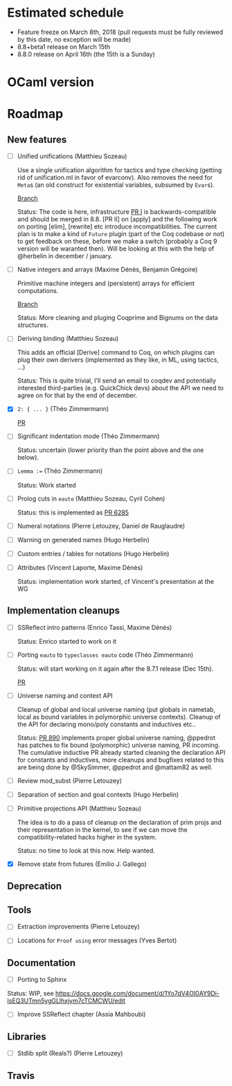 # Estimated schedule

- Feature freeze on March 8th, 2018 (pull requests must be fully reviewed by this date, no exception will be made)
- 8.8+beta1 release on March 15th
- 8.8.0 release on April 16th (the 15th is a Sunday)

# OCaml version

# Roadmap

## New features

- [ ] Unified unifications (Matthieu Sozeau)

  Use a single unification algorithm for tactics and type checking (getting
  rid of unification.ml in favor of evarconv). Also removes the need for `Meta`s
  (an old construct for existential variables, subsumed by `Evar`s).

  [Branch](https://github.com/mattam82/coq/tree/unifall)
  
  Status: The code is here, infrastructure [PR I](https://github.com/coq/coq/pull/930) 
  is backwards-compatible and should be merged in 8.8. [PR II] on [apply] and the following
  work on porting [elim], [rewrite] etc introduce incompatibilities. The current plan
  is to make a kind of `Future` plugin (part of the Coq codebase or not) to get feedback
  on these, before we make a switch (probably a Coq 9 version will be waranted then).
  Will be looking at this with the help of @herbelin in december / january.

- [ ] Native integers and arrays (Maxime Dénès, Benjamin Grégoire)

  Primitive machine integers and (persistent) arrays for efficient computations.
  
  [Branch](https://github.com/maximedenes/coq/tree/vm-clambda)
  
  Status: More cleaning and pluging Coqprime and Bignums on the data structures.
 
- [ ] Deriving binding (Matthieu Sozeau)

  This adds an official [Derive] command to Coq, on which plugins can plug their own
  derivers (implemented as they like, in ML, using tactics, ...)
  
  Status: This is quite trivial, I'll send an email to coqdev and potentially interested
  third-parties (e.g. QuickChick devs) about the API we need to agree on for that by the 
  end of december.
  
- [X] `2: { ... }` (Théo Zimmermann)

  [PR](https://github.com/coq/coq/pull/6551)

- [ ] Significant indentation mode (Théo Zimmermann)

  Status: uncertain (lower priority than the point above and the one below).

- [ ] `Lemma :=` (Théo Zimmermann)

  Status: Work started

- [ ] Prolog cuts in `eauto` (Matthieu Sozeau, Cyril Cohen)

  Status: this is implemented as [PR 6285](https://github.com/coq/coq/pull/6285)

- [ ] Numeral notations (Pierre Letouzey, Daniel de Rauglaudre)

- [ ] Warning on generated names (Hugo Herbelin)

- [ ] Custom entries / tables for notations (Hugo Herbelin)

- [ ] Attributes (Vincent Laporte, Maxime Dénès)

  Status: implementation work started, cf Vincent's presentation at the WG
  
## Implementation cleanups

- [ ] SSReflect intro patterns (Enrico Tassi, Maxime Dénès)

  Status: Enrico started to work on it

- [ ] Porting `eauto` to `typeclasses eauto` code (Théo Zimmermann)

  Status: will start working on it again after the 8.7.1 release (Dec 15th).
  
  [PR](https://github.com/coq/coq/pull/721)

- [ ] Universe naming and context API

  Cleanup of global and local universe naming (put globals in nametab, local
  as bound variables in polymorphic universe contexts). Cleanup of the API for
  declaring mono/poly constants and inductives etc..
  
  Status: [PR 890](https://github.com/coq/coq/pull/890) implements proper global
  universe naming, @ppedrot has patches to fix bound (polymorphic) universe naming,
  PR incoming. The cumulative inductive PR already started cleaning the declaration
  API for constants and inductives, more cleanups and bugfixes related to this 
  are being done by @SkySimmer, @ppedrot and @mattam82 as well.

- [ ] Review mod\_subst (Pierre Letouzey)

- [ ] Separation of section and goal contexts (Hugo Herbelin)

- [ ] Primitive projections API (Matthieu Sozeau)

  The idea is to do a pass of cleanup on the declaration of prim projs and their
  representation in the kernel, to see if we can move the compatibility-related
  hacks higher in the system.
  
  Status: no time to look at this now. Help wanted. 

- [X] Remove state from futures (Emilio J. Gallego)

## Deprecation

## Tools

- [ ] Extraction improvements (Pierre Letouzey)

- [ ] Locations for `Proof using` error messages (Yves Bertot)

## Documentation

- [ ] Porting to Sphinx

Status: WIP, see https://docs.google.com/document/d/1Yo7dV4OI0AY9Di-lsEQ3UTmn5ygGLlhxjym7cTCMCWU/edit

- [ ] Improve SSReflect chapter (Assia Mahboubi)

## Libraries

- [ ] Stdlib split (Reals?) (Pierre Letouzey)

## Travis

